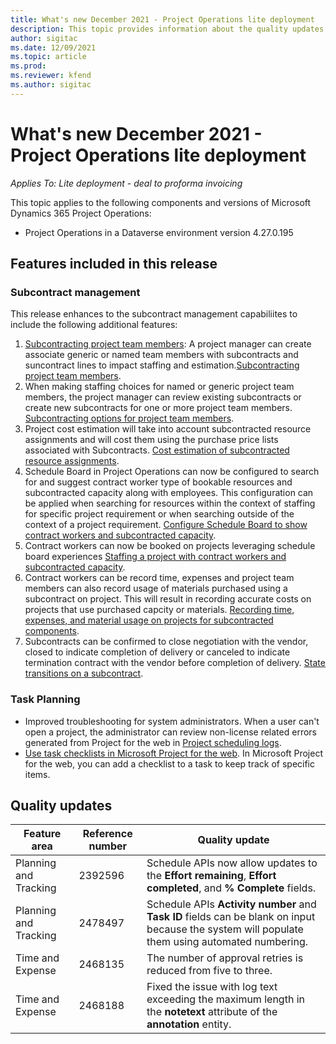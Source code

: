 ```yaml
---
title: What's new December 2021 - Project Operations lite deployment
description: This topic provides information about the quality updates that are available in the December 2021 release of Project Operations lite deployment.
author: sigitac
ms.date: 12/09/2021
ms.topic: article
ms.prod:
ms.reviewer: kfend 
ms.author: sigitac
---
```


# What's new December 2021 - Project Operations lite deployment

_Applies To: Lite deployment - deal to proforma invoicing_

This topic applies to the following components and versions of Microsoft Dynamics 365 Project Operations:

- Project Operations in a Dataverse environment version 4.27.0.195


## Features included in this release

### Subcontract management 

This release enhances to the subcontract management capabiliites to include the following additional features:
1. [Subcontracting project team  members](../subcontracting/subcontracting-project-team-members.md): A project manager can create associate generic or named team members with subcontracts and suncontract lines to impact staffing and estimation.[Subcontracting project team  members](../subcontracting/subcontracting-project-team-members.md).
2. When making staffing choices for named or generic project team members, the project manager can review existing subcontracts or create new subcontracts for one or more project team members. [Subcontracting options for project team members](../../project-management/schedule-api-logs.md).
3. Project cost estimation will take into account subcontracted resource assignments and will cost them using the purchase price lists associated with Subcontracts. [Cost estimation of subcontracted resource assignments](../../project-management/schedule-api-logs.md).
4. Schedule Board in Project Operations can now be configured to search for and suggest contract worker type of bookable resources and subcontracted capacity along with employees. This configuration can be applied when searching for resources within the context of staffing for specific project requirement or when searching outside of the context of a project requirement. [Configure Schedule Board to show contract workers and subcontracted capacity](../../project-management/schedule-api-logs.md).
5. Contract workers can now be booked on projects leveraging schedule board experiences [Staffing a project with contract workers and subcontracted capacity](../../project-management/schedule-api-logs.md).
6. Contract workers can be record time, expenses and project team members can also record usage of materials purchased using a subcontract on project. This will result in recording accurate costs on projects that use purchased capcity or materials. [Recording time, expenses, and material usage on projects for subcontracted components](../../project-management/schedule-api-logs.md).
7. Subcontracts can be confirmed to close negotiation with the vendor, closed to indicate completion of delivery or canceled to indicate termination contract with the vendor before completion of delivery. [State transitions on a subcontract](../../project-management/schedule-api-logs.md).

### Task Planning
- Improved troubleshooting for system administrators. When a user can't open a project, the administrator can review non-license related errors generated from Project for the web in [Project scheduling logs](../../project-management/schedule-api-logs.md).
- [Use task checklists in Microsoft Project for the web](https://support.microsoft.com/en-us/office/use-task-checklists-in-microsoft-project-for-the-web-c69bcf73-5c75-4ad3-9893-6d6f92360e9c). In Microsoft Project for the web, you can add a checklist to a task to keep track of specific items.

## Quality updates

| **Feature area** | **Reference number** | **Quality update** |
| --- | --- | --- |
| Planning and Tracking | 2392596 | Schedule APIs now allow updates to the **Effort remaining**, **Effort completed**, and **% Complete** fields. |
| Planning and Tracking | 2478497 | Schedule APIs **Activity number** and **Task ID** fields can be blank on input because the system will populate them using automated numbering.|
| Time and Expense | 2468135 | The number of approval retries is reduced from five to three. |
| Time and Expense | 2468188 | Fixed the issue with log text exceeding the maximum length in the **notetext** attribute of the **annotation** entity. |
